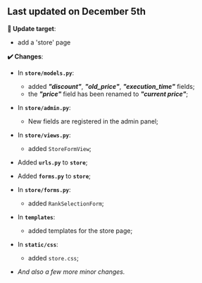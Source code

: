 ## Last updated on December 5th
**:dart: Update target**:

+ add a 'store' page

**:heavy_check_mark: Changes**:
+ In **`store/models.py`**:
  + added ***"discount"***, ***"old_price"***, ***"execution_time"*** fields;
  + the ***"price"*** field has been renamed to ***"current price"***;
  
+ In **`store/admin.py`**:
  + New fields are registered in the admin panel; 
+ In **`store/views.py`**:
  + added `StoreFormView`;
+ Added **`urls.py`** to **`store`**;
+ Added **`forms.py`** to **`store`**;
+ In **`store/forms.py`**:
  + added `RankSelectionForm`;
+ In **`templates`**:
  + added templates for the store page;
+ In **`static/css`**:
  + added `store.css`;
+ *And also a few more minor changes.*
